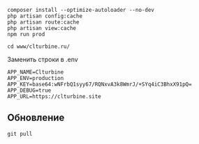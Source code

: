 

```
composer install --optimize-autoloader --no-dev
php artisan config:cache
php artisan route:cache
php artisan view:cache
npm run prod
```

```
cd www/clturbine.ru/
```

Заменить строки в .env
```
APP_NAME=Clturbine
APP_ENV=production
APP_KEY=base64:wNFrbQ1syy67/RQNxvA3k8WmrJ/+SYq4iC3BhxX91pQ=
APP_DEBUG=true
APP_URL=https://clturbine.site
```

## Обновление
```
git pull
```
